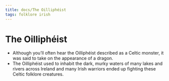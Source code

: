 ```yaml
---
title: docs/The Oilliphéist
tags: folklore irish
---
```


# The Oilliphéist

- Although you’ll often hear the Oilliphéist described as a Celtic monster, it was said to take on the appearance of a dragon.
- The Oilliphéist used to inhabit the dark, murky waters of many lakes and rivers across Ireland and many Irish warriors ended up fighting these Celtic folklore creatures.